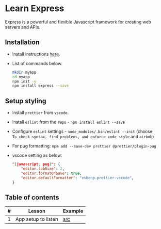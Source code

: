 # Learn Express

Express is a powerful and flexible Javascript framework for creating web servers and APIs.

## Installation

- Install instructions [here](https://expressjs.com/en/starter/installing.html).
- List of commands below:

  ```bash
  mkdir myapp
  cd myapp
  npm init -y
  npm install express --save
  ```

## Setup styling

- Install `prettier` from `vscode`.
- Install `eslint` from the `repo` - `npm install eslint --save`
- Configure `eslint` settings - `node_modules/.bin/eslint --init` (choose `To check syntax, find problems, and enforce code style` and `airbnb`)
- For pug formatting: `npm add --save-dev prettier @prettier/plugin-pug`
- vscode setting as below:

  ```json
  "[javascript, pug]": {
      "editor.tabSize": 2,
      "editor.formatOnSave": true,
      "editor.defaultFormatter": "esbenp.prettier-vscode",
  }
  ```

## Table of contents

| #   | Lesson              | Example                                                                              |
| --- | ------------------- | ------------------------------------------------------------------------------------ |
| 1   | App setup to listen | [src](https://github.com/wccalvin/learn-express/tree/main/myapp/01-setup-app-listen) |
